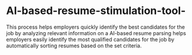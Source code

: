 # AI-based-resume-stimulation-tool-
This process helps employers quickly identify  the best candidates for the job by analyzing relevant information on a AI-based resume parsing helps employers easily identify  the most qualified candidates for the job by automatically sorting resumes based on the set  criteria.
